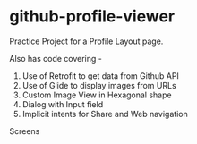 ﻿# github-profile-viewer

Practice Project for a Profile Layout page.

Also has code covering -
1. Use of Retrofit to get data from Github API
2. Use of Glide to display images from URLs
3. Custom Image View in Hexagonal shape
4. Dialog with Input field
5. Implicit intents for Share and Web navigation


Screens


